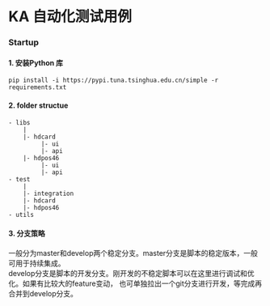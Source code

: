 # KA 自动化测试用例   
### Startup  
#### 1. 安装Python 库  
```
pip install -i https://pypi.tuna.tsinghua.edu.cn/simple -r requirements.txt  
```
#### 2. folder structue   
```
- libs 
    |
    |- hdcard
         |- ui
         |- api
    |- hdpos46
         |- ui
         |- api
- test 
    |
    |- integration
    |- hdcard
    |- hdpos46
- utils
```
#### 3. 分支策略  
一般分为master和develop两个稳定分支。master分支是脚本的稳定版本，一般可用于持续集成。  
develop分支是脚本的开发分支。刚开发的不稳定脚本可以在这里进行调试和优化。如果有比较大的feature变动，
也可单独拉出一个git分支进行开发，等完成再合并到develop分支。